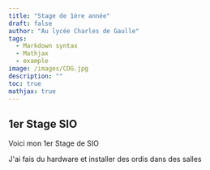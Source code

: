 ```yaml
---
title: "Stage de 1ère année"
draft: false
author: "Au lycée Charles de Gaulle"
tags:
  - Markdown syntax
  - Mathjax
  - example
image: /images/CDG.jpg
description: ""
toc: true
mathjax: true
---
```


## 1er Stage SIO
Voici mon 1er Stage de SIO

J'ai fais du hardware et installer des ordis dans des salles
